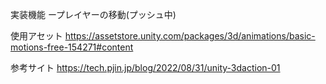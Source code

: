 実装機能
ープレイヤーの移動(プッシュ中)

使用アセット
https://assetstore.unity.com/packages/3d/animations/basic-motions-free-154271#content

参考サイト
https://tech.pjin.jp/blog/2022/08/31/unity-3daction-01
